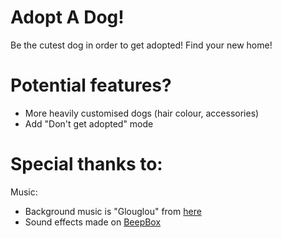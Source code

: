 # Adopt A Dog!

Be the cutest dog in order to get adopted! Find your new home!

# Potential features?

- More heavily customised dogs (hair colour, accessories)
- Add "Don't get adopted" mode

# Special thanks to:

Music:
- Background music is "Glouglou" from [here](http://freemusicarchive.org/genre/Chiptune/)
- Sound effects made on [BeepBox](https://www.beepbox.co/)